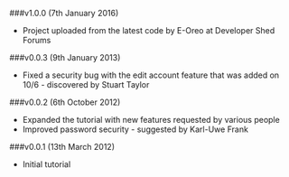 ###v1.0.0 (7th January 2016)

- Project uploaded from the latest code by E-Oreo at Developer Shed Forums


###v0.0.3 (9th January 2013)

- Fixed a security bug with the edit account feature that was added on 10/6 - discovered by Stuart Taylor


###v0.0.2 (6th October 2012)

- Expanded the tutorial with new features requested by various people
- Improved password security - suggested by Karl-Uwe Frank


###v0.0.1 (13th March 2012)

- Initial tutorial